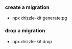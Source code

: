 ### create a migration

- npx drizzle-kit generate:pg

### drop a migration

- npx drizzle-kit drop
